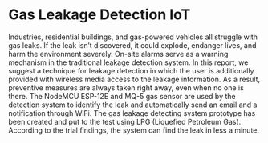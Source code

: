 # Gas Leakage Detection IoT
Industries, residential buildings, and gas-powered vehicles all struggle with gas leaks.
If the leak isn’t discovered, it could explode, endanger lives, and harm the environment
severely. On-site alarms serve as a warning mechanism in the traditional leakage detection system. In this report, we suggest a technique for leakage detection in which
the user is additionally provided with wireless media access to the leakage information.
As a result, preventive measures are always taken right away, even when no one is
there. The NodeMCU ESP-12E and MQ-5 gas sensor are used by the detection system
to identify the leak and automatically send an email and a notification through WiFi.
The gas leakage detecting system prototype has been created and put to the test using
LPG (Liquefied Petroleum Gas). According to the trial findings, the system can find
the leak in less a minute.
